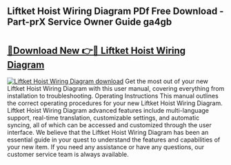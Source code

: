 ## Liftket Hoist Wiring Diagram PDf Free Download - Part-prX Service Owner Guide ga4gb

# <h2><a href="http://dfmskx.blite.top/?on=Liftket+Hoist+Wiring+Diagram">🔗Download New 👉🔴 Liftket Hoist Wiring Diagram</a></h2>

[![Liftket Hoist Wiring Diagram download](https://i.imgur.com/lujVjoI.png)](http://dfmskx.blite.top/?on=Liftket+Hoist+Wiring+Diagram)
Get the most out of your new Liftket Hoist Wiring Diagram with this user manual, covering everything from installation to troubleshooting. Operating Instructions This manual outlines the correct operating procedures for your new Liftket Hoist Wiring Diagram. Liftket Hoist Wiring Diagram advanced features include multi-language support, real-time translation, customizable settings, and automatic syncing, all of which can be accessed and customized through the user interface. We believe that the Liftket Hoist Wiring Diagram has been an essential guide in your quest to understand the features and capabilities of your new item. If you need any assistance or have any questions, our customer service team is always available.
